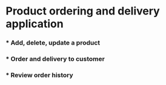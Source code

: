 # Product ordering and delivery application
### * Add, delete, update a product
### * Order and delivery to customer
### * Review order history
